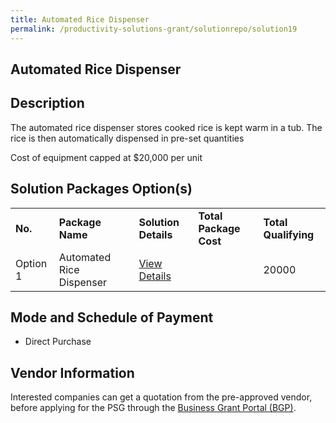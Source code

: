 ```yaml
---
title: Automated Rice Dispenser
permalink: /productivity-solutions-grant/solutionrepo/solution19
---
```


## Automated Rice Dispenser

## Description

The automated rice dispenser stores cooked rice is kept warm in a tub. The rice is then automatically dispensed in pre-set quantities 

Cost of equipment capped at $20,000 per unit 



## Solution Packages Option(s)

<table>
<tr>
<td><b>No.</b></td>
<td><b>Package Name</b></td>
<td><b>Solution Details</b></td>
<td><b>Total Package Cost</b></td>
<td><b>Total Qualifying</b></td>
</tr>
<tr>
<td>Option 1</td>
<td>Automated Rice Dispenser</td>
<td><a href=''>View Details</a></td>
<td></td>
<td>20000</td>
</tr>
</table>

## Mode and Schedule of Payment

 - Direct Purchase

## Vendor Information

 

Interested companies can get a quotation from the pre-approved vendor, before applying for the PSG through the <a href='https://www.businessgrants.gov.sg/'>Business Grant Portal (BGP)</a>.
<script src="/jquery/resize-tables.js"></script>
